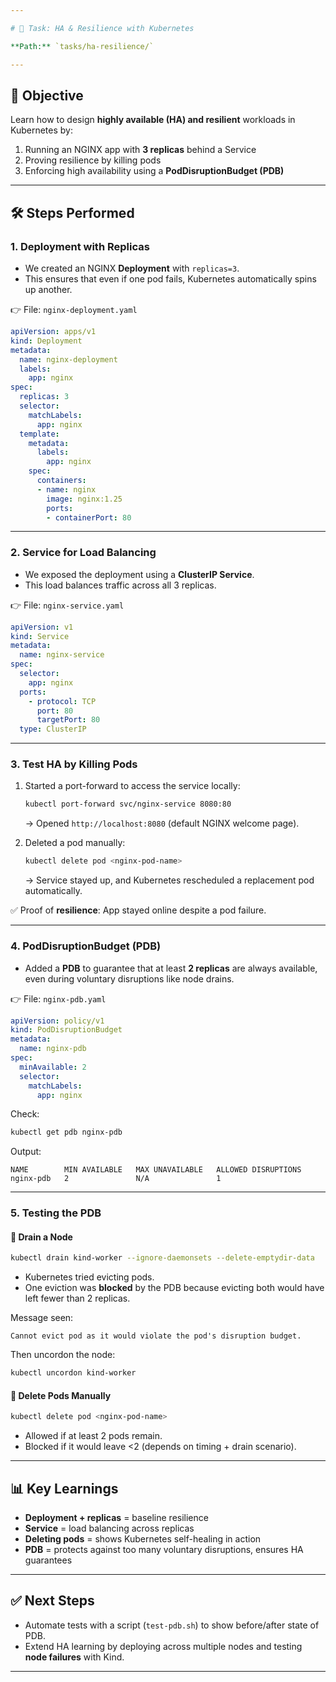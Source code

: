 ```yaml
---

# 📂 Task: HA & Resilience with Kubernetes

**Path:** `tasks/ha-resilience/`

---
```


## 🎯 Objective

Learn how to design **highly available (HA) and resilient** workloads in Kubernetes by:

1. Running an NGINX app with **3 replicas** behind a Service
2. Proving resilience by killing pods
3. Enforcing high availability using a **PodDisruptionBudget (PDB)**

---

## 🛠️ Steps Performed

### 1. Deployment with Replicas

* We created an NGINX **Deployment** with `replicas=3`.
* This ensures that even if one pod fails, Kubernetes automatically spins up another.

👉 File: `nginx-deployment.yaml`

```yaml
apiVersion: apps/v1
kind: Deployment
metadata:
  name: nginx-deployment
  labels:
    app: nginx
spec:
  replicas: 3
  selector:
    matchLabels:
      app: nginx
  template:
    metadata:
      labels:
        app: nginx
    spec:
      containers:
      - name: nginx
        image: nginx:1.25
        ports:
        - containerPort: 80
```

---

### 2. Service for Load Balancing

* We exposed the deployment using a **ClusterIP Service**.
* This load balances traffic across all 3 replicas.

👉 File: `nginx-service.yaml`

```yaml
apiVersion: v1
kind: Service
metadata:
  name: nginx-service
spec:
  selector:
    app: nginx
  ports:
    - protocol: TCP
      port: 80
      targetPort: 80
  type: ClusterIP
```

---

### 3. Test HA by Killing Pods

1. Started a port-forward to access the service locally:

   ```bash
   kubectl port-forward svc/nginx-service 8080:80
   ```

   → Opened `http://localhost:8080` (default NGINX welcome page).

2. Deleted a pod manually:

   ```bash
   kubectl delete pod <nginx-pod-name>
   ```

   → Service stayed up, and Kubernetes rescheduled a replacement pod automatically.

✅ Proof of **resilience**: App stayed online despite a pod failure.

---

### 4. PodDisruptionBudget (PDB)

* Added a **PDB** to guarantee that at least **2 replicas** are always available, even during voluntary disruptions like node drains.

👉 File: `nginx-pdb.yaml`

```yaml
apiVersion: policy/v1
kind: PodDisruptionBudget
metadata:
  name: nginx-pdb
spec:
  minAvailable: 2
  selector:
    matchLabels:
      app: nginx
```

Check:

```bash
kubectl get pdb nginx-pdb
```

Output:

```
NAME        MIN AVAILABLE   MAX UNAVAILABLE   ALLOWED DISRUPTIONS
nginx-pdb   2               N/A               1
```

---

### 5. Testing the PDB

#### 🔹 Drain a Node

```bash
kubectl drain kind-worker --ignore-daemonsets --delete-emptydir-data
```

* Kubernetes tried evicting pods.
* One eviction was **blocked** by the PDB because evicting both would have left fewer than 2 replicas.

Message seen:

```
Cannot evict pod as it would violate the pod's disruption budget.
```

Then uncordon the node:

```bash
kubectl uncordon kind-worker
```

#### 🔹 Delete Pods Manually

```bash
kubectl delete pod <nginx-pod-name>
```

* Allowed if at least 2 pods remain.
* Blocked if it would leave <2 (depends on timing + drain scenario).

---

## 📊 Key Learnings

* **Deployment + replicas** = baseline resilience
* **Service** = load balancing across replicas
* **Deleting pods** = shows Kubernetes self-healing in action
* **PDB** = protects against too many voluntary disruptions, ensures HA guarantees

---

## ✅ Next Steps

* Automate tests with a script (`test-pdb.sh`) to show before/after state of PDB.
* Extend HA learning by deploying across multiple nodes and testing **node failures** with Kind.

---
